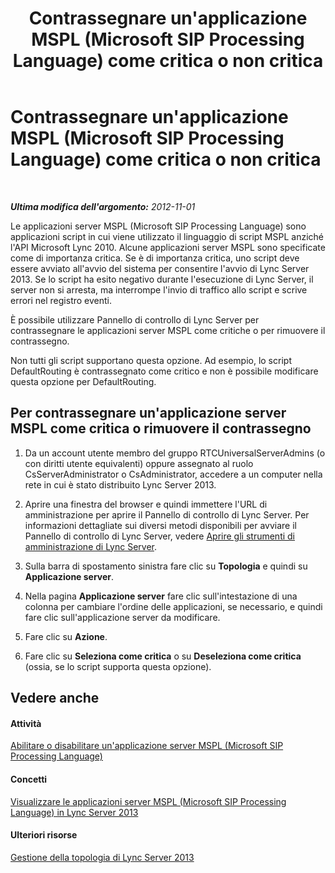 ﻿---
title: Contrassegnare un'applicazione MSPL (Microsoft SIP Processing Language) come critica o non critica
TOCTitle: Contrassegnare un'applicazione MSPL (Microsoft SIP Processing Language) come critica o non critica
ms:assetid: df68fdc6-b7e6-4f07-acdc-0cd4c2c888a1
ms:mtpsurl: https://technet.microsoft.com/it-it/library/Gg182598(v=OCS.15)
ms:contentKeyID: 49302201
ms.date: 08/24/2015
mtps_version: v=OCS.15
ms.translationtype: HT
---

# Contrassegnare un'applicazione MSPL (Microsoft SIP Processing Language) come critica o non critica

 

_**Ultima modifica dell'argomento:** 2012-11-01_

Le applicazioni server MSPL (Microsoft SIP Processing Language) sono applicazioni script in cui viene utilizzato il linguaggio di script MSPL anziché l'API Microsoft Lync 2010. Alcune applicazioni server MSPL sono specificate come di importanza critica. Se è di importanza critica, uno script deve essere avviato all'avvio del sistema per consentire l'avvio di Lync Server 2013. Se lo script ha esito negativo durante l'esecuzione di Lync Server, il server non si arresta, ma interrompe l'invio di traffico allo script e scrive errori nel registro eventi.

È possibile utilizzare Pannello di controllo di Lync Server per contrassegnare le applicazioni server MSPL come critiche o per rimuovere il contrassegno.

Non tutti gli script supportano questa opzione. Ad esempio, lo script DefaultRouting è contrassegnato come critico e non è possibile modificare questa opzione per DefaultRouting.

## Per contrassegnare un'applicazione server MSPL come critica o rimuovere il contrassegno

1.  Da un account utente membro del gruppo RTCUniversalServerAdmins (o con diritti utente equivalenti) oppure assegnato al ruolo CsServerAdministrator o CsAdministrator, accedere a un computer nella rete in cui è stato distribuito Lync Server 2013.

2.  Aprire una finestra del browser e quindi immettere l'URL di amministrazione per aprire il Pannello di controllo di Lync Server. Per informazioni dettagliate sui diversi metodi disponibili per avviare il Pannello di controllo di Lync Server, vedere [Aprire gli strumenti di amministrazione di Lync Server](lync-server-2013-open-lync-server-administrative-tools.md).

3.  Sulla barra di spostamento sinistra fare clic su **Topologia** e quindi su **Applicazione server**.

4.  Nella pagina **Applicazione server** fare clic sull'intestazione di una colonna per cambiare l'ordine delle applicazioni, se necessario, e quindi fare clic sull'applicazione server da modificare.

5.  Fare clic su **Azione**.

6.  Fare clic su **Seleziona come critica** o su **Deseleziona come critica** (ossia, se lo script supporta questa opzione).

## Vedere anche

#### Attività

[Abilitare o disabilitare un'applicazione server MSPL (Microsoft SIP Processing Language)](lync-server-2013-enable-or-disable-a-microsoft-sip-processing-language-mspl-server-application.md)  

#### Concetti

[Visualizzare le applicazioni server MSPL (Microsoft SIP Processing Language) in Lync Server 2013](lync-server-2013-view-microsoft-sip-processing-language-mspl-server-applications.md)  

#### Ulteriori risorse

[Gestione della topologia di Lync Server 2013](lync-server-2013-managing-the-lync-server-topology.md)

